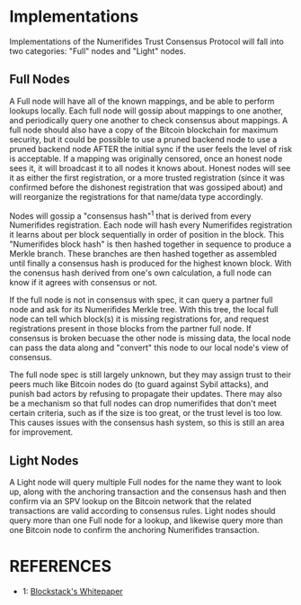 # Implementations

Implementations of the Numerifides Trust Consensus Protocol will fall into two categories:
"Full" nodes and "Light" nodes.

## Full Nodes

A Full node will have all of the known mappings, and be able to perform lookups
locally.  Each full node will gossip about mappings to one another, and periodically
query one another to check consensus about mappings.  A full node should also
have a copy of the Bitcoin blockchain for maximum security, but it could be possible
to use a pruned backend node to use a pruned backend node AFTER the initial sync
if the user feels the level of risk is acceptable. If a mapping was originally
censored, once an honest node sees it, it will broadcast it to all nodes it knows
about.  Honest nodes will see it as either the first registration, or a more
trusted registration (since it was confirmed before the dishonest registration
that was gossiped about) and will reorganize the registrations for that name/data
type accordingly.

Nodes will gossip a "consensus hash"<sup>1</sup>
that is derived from every Numerifides registration. Each node will hash every Numerifides
registration it learns about per block sequentially in order of position in the
block.  This "Numerifides block hash" is then hashed together in sequence to
produce a Merkle branch.  These branches are then hashed together as assembled
until finally a consensus hash is produced for the highest known block.  With
the conensus hash derived from one's own calculation, a full node can know if
it agrees with consensus or not.

If the full node is not in consensus with spec, it can query a partner full node
and ask for its Numerifides Merkle tree.  With this tree, the local full node
can tell which block(s) it is missing registrations for, and request registrations
present in those blocks from the partner full node.  If consensus is broken becuase
the other node is missing data, the local node can pass the data along and "convert"
this node to our local node's view of consensus.

The full node spec is still largely unknown, but they may assign trust to their
peers much like Bitcoin nodes do (to guard against Sybil attacks), and punish
bad actors by refusing to propagate their updates.  There may also be a mechanism
so that full nodes can drop numerifides that don't meet certain criteria, such as
if the size is too great, or the trust level is too low.  This causes issues with
the consensus hash system, so this is still an area for improvement.

## Light Nodes

A Light node will query multiple Full nodes for the name they want to look up,
along with the anchoring transaction and the consensus hash and then confirm via
an SPV lookup on the Bitcoin network that the related transactions are valid according
to consensus rules. Light nodes should query more than one Full node for a lookup,
and likewise query more than one Bitcoin node to confirm the anchoring Numerifides
transaction.

# REFERENCES
- 1: [Blockstack's Whitepaper](https://blockstack.org/whitepaper.pdf)
